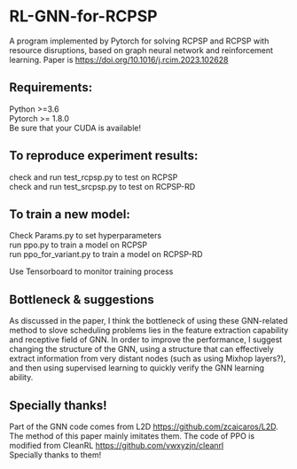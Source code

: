 # RL-GNN-for-RCPSP
A program implemented by Pytorch for solving RCPSP and RCPSP with resource disruptions, based on graph neural network and reinforcement learning. Paper is https://doi.org/10.1016/j.rcim.2023.102628

## Requirements:  
Python >=3.6  
Pytorch >= 1.8.0  
Be sure that your CUDA is available!  

## To reproduce experiment results:  
check and run test_rcpsp.py to test on RCPSP  
check and run test_srcpsp.py to test on RCPSP-RD  

## To train a new model:  
Check Params.py to set hyperparameters  
run ppo.py to train a model on RCPSP  
run ppo_for_variant.py to train a model on RCPSP-RD  

Use Tensorboard to monitor training process  

## Bottleneck & suggestions
As discussed in the paper, I think the bottleneck of using these GNN-related method to slove scheduling problems lies in the feature extraction capability and receptive field of GNN. In order to improve the performance, I suggest changing the structure of the GNN, using a structure that can effectively extract information from very distant nodes (such as using Mixhop layers?), and then using supervised learning to quickly verify the GNN learning ability. 

## Specially thanks!
Part of the GNN code comes from L2D https://github.com/zcaicaros/L2D. The method of this paper mainly imitates them.
The code of PPO is modified from CleanRL https://github.com/vwxyzjn/cleanrl  
Specially thanks to them!  


